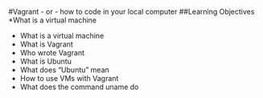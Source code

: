 #Vagrant - or - how to code in your local computer
##Learning Objectives
*What is a virtual machine
* What is a virtual machine
* What is Vagrant
* Who wrote Vagrant
* What is Ubuntu
* What does “Ubuntu” mean
* How to use VMs with Vagrant
* What does the command uname do

